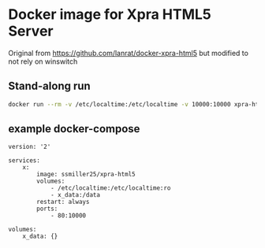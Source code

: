 # Docker image for Xpra HTML5 Server

Original from https://github.com/lanrat/docker-xpra-html5 but modified to
not rely on winswitch

## Stand-along run

```sh
docker run --rm -v /etc/localtime:/etc/localtime -v 10000:10000 xpra-html5
```

## example docker-compose

```
version: '2'

services:
    x:
        image: ssmiller25/xpra-html5
        volumes:
            - /etc/localtime:/etc/localtime:ro
            - x_data:/data
        restart: always
        ports:
            - 80:10000

volumes:
    x_data: {}

```
